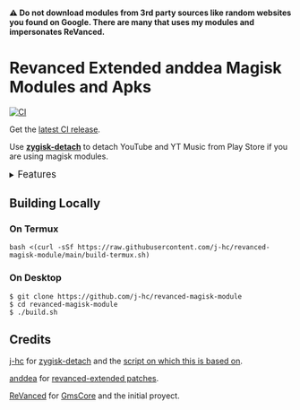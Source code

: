 #### ⚠️ Do not download modules from 3rd party sources like random websites you found on Google. There are many that uses my modules and impersonates ReVanced.

# Revanced Extended anddea Magisk Modules and Apks
[![CI](https://github.com/Jhosua910/revanced-extended-anddea/actions/workflows/ci.yml/badge.svg?event=schedule)](https://github.com/Jhosua910/revanced-extended-anddea/actions/workflows/ci.yml)


Get the [latest CI release](https://github.com/Jhosua910/revanced-extended-anddea/releases).

Use [**zygisk-detach**](https://github.com/j-hc/zygisk-detach) to detach YouTube and YT Music from Play Store if you are using magisk modules. 

<details><summary><big>Features</big></summary>
<ul>
 <li>Support all present and future ReVanced and <a href="https://github.com/anddea/revanced-patches">ReVanced Extended</a> apps</li>
 <li> Can build Magisk modules and non-root APKs</li>
 <li> Updated daily with the latest versions of apps and patches</li>
 <li> Optimize APKs and modules for size</li>
 <li> Modules</li>
    <ul>
     <li> recompile invalidated odex for faster usage</li>
     <li> receive updates from Magisk app</li>
     <li> do not break safetynet or trigger root detections</li>
     <li> handle installation of the correct version of the stock app and all that</li>
     <li> support Magisk and KernelSU</li>
    </ul>
</ul>
Note that the <a href="../../actions/workflows/ci.yml">CI workflow</a> is scheduled to build the modules and APKs everyday using GitHub Actions if there is a change in ReVanced patches. You may want to disable it.
</details>

## Building Locally
### On Termux
```console
bash <(curl -sSf https://raw.githubusercontent.com/j-hc/revanced-magisk-module/main/build-termux.sh)
```

### On Desktop
```console
$ git clone https://github.com/j-hc/revanced-magisk-module
$ cd revanced-magisk-module
$ ./build.sh
```
## Credits
[j-hc](https://github.com/j-hc) for
[zygisk-detach](https://github.com/j-hc/zygisk-detach) and the [script on which this is based on](https://github.com/j-hc/revanced-magisk-module).

[anddea](https://github.com/anddea) for [revanced-extended patches](https://github.com/anddea/revanced-patches). 

[ReVanced](https://github.com/ReVanced) for
[GmsCore](https://github.com/ReVanced/GmsCore/releases) and the initial proyect.
